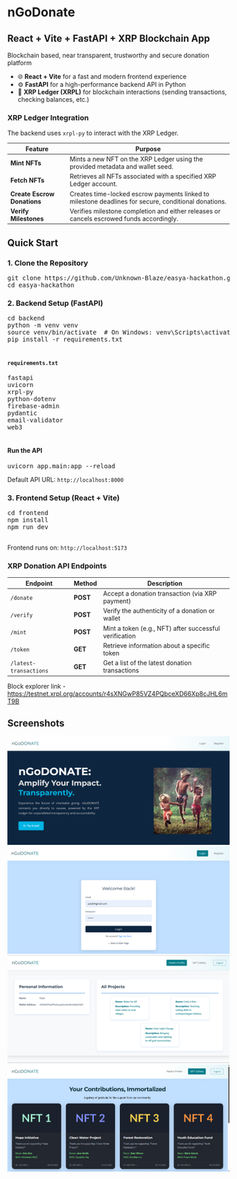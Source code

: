 
<h1>nGoDonate</h1>
  <h2>React + Vite + FastAPI + XRP Blockchain App</h2>
  <p>Blockchain based, near transparent, trustworthy and secure donation platform</p>
  <ul>
    <li>🌐 <strong>React + Vite</strong> for a fast and modern frontend experience</li>
    <li>⚙️ <strong>FastAPI</strong> for a high-performance backend API in Python</li>
    <li>🔗 <strong>XRP Ledger (XRPL)</strong> for blockchain interactions (sending transactions, checking balances, etc.)</li>
  </ul>
  
 <h3> XRP Ledger Integration</h3>
  <p>The backend uses <code>xrpl-py</code> to interact with the XRP Ledger.</p>
  <table>
    <thead>
      <tr>
        <th>Feature</th>
        <th>Purpose</th>
      </tr>
    </thead>
    <tbody>
      <tr>
        <td><strong>Mint NFTs</strong></td>
        <td>Mints a new NFT on the XRP Ledger using the provided metadata and wallet seed.</td>
      </tr>
      <tr>
        <td><strong>Fetch NFTs</strong></td>
        <td>Retrieves all NFTs associated with a specified XRP Ledger account.</td>
      </tr>
      <tr>
        <td><strong>Create Escrow Donations</strong></td>
        <td>Creates time-locked escrow payments linked to milestone deadlines for secure, conditional donations.</td>
      </tr>
      <tr>
        <td><strong>Verify Milestones</strong></td>
        <td>Verifies milestone completion and either releases or cancels escrowed funds accordingly.</td>
      </tr>
    </tbody>
  </table>


  <h2>Quick Start</h2>
  <h3>1. Clone the Repository</h3>
  <pre>git clone https://github.com/Unknown-Blaze/easya-hackathon.git
cd easya-hackathon</pre>

  <h3>2. Backend Setup (FastAPI)</h3>
  <pre>
cd backend
python -m venv venv
source venv/bin/activate  # On Windows: venv\Scripts\activate
pip install -r requirements.txt
  </pre>

  <h4><code>requirements.txt</code></h4>
  <pre>
fastapi
uvicorn
xrpl-py
python-dotenv
firebase-admin
pydantic
email-validator
web3
  </pre>

  <h4>Run the API</h4>
  <pre>uvicorn app.main:app --reload</pre>
  <p>Default API URL: <code>http://localhost:8000</code></p>

  <h3>3. Frontend Setup (React + Vite)</h3>
  <pre>
cd frontend
npm install
npm run dev
  </pre>
  <p>Frontend runs on: <code>http://localhost:5173</code></p>

  <h3> XRP Donation API Endpoints</h3>
    <table>
      <thead>
        <tr>
          <th>Endpoint</th>
          <th>Method</th>
          <th>Description</th>
        </tr>
      </thead>
      <tbody>
        <tr>
          <td><code>/donate</code></td>
          <td><strong>POST</strong></td>
          <td>Accept a donation transaction (via XRP payment)</td>
        </tr>
        <tr>
          <td><code>/verify</code></td>
          <td><strong>POST</strong></td>
          <td>Verify the authenticity of a donation or wallet</td>
        </tr>
        <tr>
          <td><code>/mint</code></td>
          <td><strong>POST</strong></td>
          <td>Mint a token (e.g., NFT) after successful verification</td>
        </tr>
        <tr>
          <td><code>/token</code></td>
          <td><strong>GET</strong></td>
          <td>Retrieve information about a specific token</td>
        </tr>
        <tr>
          <td><code>/latest-transactions</code></td>
          <td><strong>GET</strong></td>
          <td>Get a list of the latest donation transactions</td>
        </tr>
      </tbody>
    </table>

Block explorer link - https://testnet.xrpl.org/accounts/r4sXNGwP85VZ4PQbceXD66Xp8cJHL6mT9B

## Screenshots
![Screenshot 1](screenshots/Screenshot%202025-06-08%20120215.png)
![Screenshot 2](screenshots/Screenshot%202025-06-08%20120224.png)
![Screenshot 3](screenshots/Screenshot%202025-06-08%20120434.png)
![Screenshot 4](screenshots/Screenshot%202025-06-08%20120458.png)
